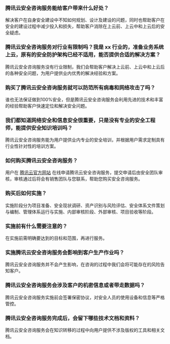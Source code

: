 
### 腾讯云安全咨询服务能给客户带来什么好处？
解决客户在自身安全建设中不知如何规划、设计及建设的问题，同时也帮助客户在安全的建设过程中减少投入和损失，帮助客户消除在上云前、上云中和上云后的安全疑虑。

### 腾讯云安全咨询服务对行业有限制吗？我是 xx 行业的，准备业务系统上云，原有的安全防护架构已经不适用，能否提供合适的解决方案？
腾讯云安全咨询服务没有行业限制，我们会帮助客户解决上云前、上云中和上云后的各种安全问题，为用户提供业内优秀的解决经验和方案。

### 购买了腾讯云安全咨询服务就可以防范所有病毒和网络攻击了吗？
谁也无法保证做到100%安全，但是腾讯云安全咨询服务会利用先进的技术和丰富的经验帮助客户快速定位和解决安全问题。

### 我们都知道网络安全和信息安全很重要，只是没有专业的安全工程师，能提供安全知识培训吗？
腾讯云安全咨询服务能为用户提供业内专业的安全培训，并根据用户需求定制具有行业性针对性的培训方案。

### 如何购买腾讯云安全咨询服务？
用户在 [腾讯云官方网站](https://cloud.tencent.com/) 在线申请腾讯云安全咨询服务，提交申请后由安全团队审核，审核通过后将会有销售团队与您联系，帮助您购买安全咨询服务。

### 购买后如何实施？
实施阶段分为项目准备、安全现状调研、资产识别与风险评估、安全体系文件策划与编制、管理体系运行与实施、内部审核阶段、外部审核、项目验收等阶段。

### 实施前有什么需要注意的？   
在实施前需明确要达到的目标和范围，再进行服务。

### 实施腾讯云安全咨询服务会影响到客户生产作业吗？
腾讯云安全咨询服务并不会产生影响，在咨询的过程中我们会将可能存在的风险告知客户。

### 腾讯云安全咨询服务会涉及客户的机密信息或者带走数据吗？
腾讯云安全咨询服务实施前会签署保密协议，对安全人员的使用设备和信息等严格管控。
### 腾讯云安全咨询服务完成后，会留下哪些技术文档和资料？
腾讯云安全咨询服务会在知识转移的过程中向用户提供不涉及版权的工具和相关文档。
